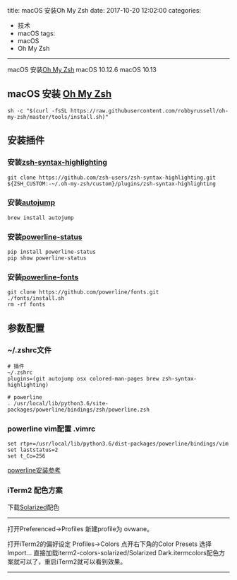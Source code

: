 title: macOS 安装Oh My Zsh
date: 2017-10-20 12:02:00
categories:
- 技术
- macOS
tags:
- macOS
- Oh My Zsh
---
macOS 安装[Oh My Zsh](http://ohmyz.sh/)
macOS 10.12.6
macOS 10.13

## macOS 安装 [Oh My Zsh](https://github.com/robbyrussell/oh-my-zsh)
```
sh -c "$(curl -fsSL https://raw.githubusercontent.com/robbyrussell/oh-my-zsh/master/tools/install.sh)"
```

## 安装插件
### 安装[zsh-syntax-highlighting](https://github.com/zsh-users/zsh-syntax-highlighting/blob/master/INSTALL.md)
```
git clone https://github.com/zsh-users/zsh-syntax-highlighting.git ${ZSH_CUSTOM:-~/.oh-my-zsh/custom}/plugins/zsh-syntax-highlighting
```

### 安装[autojump](https://github.com/wting/autojump)
```
brew install autojump
```

### 安装[powerline-status](https://github.com/powerline/powerline)
```
pip install powerline-status
pip show powerline-status
```

### 安装[powerline-fonts](https://github.com/powerline/fonts)
```
git clone https://github.com/powerline/fonts.git
./fonts/install.sh
rm -rf fonts
```

## 参数配置
### ~/.zshrc文件
```
# 插件
~/.zshrc
plugins=(git autojump osx colored-man-pages brew zsh-syntax-highlighting)

# powerline
. /usr/local/lib/python3.6/site-packages/powerline/bindings/zsh/powerline.zsh
```

### powerline vim配置 .vimrc
```
set rtp+=/usr/local/lib/python3.6/dist-packages/powerline/bindings/vim
set laststatus=2
set t_Co=256
```
[powerline安装参考](http://blog.topspeedsnail.com/archives/2652)

### iTerm2 配色方案
下载[Solarized](http://ethanschoonover.com/solarized)配色

***
打开Preferenced->Profiles
新建profile为 ovwane。

打开iTerm2的偏好设定
Profiles->Colors
点开右下角的Color Presets 选择Import... 直接加载iterm2-colors-solarized/Solarized Dark.itermcolors配色方案就可以了，重启iTerm2就可以看到效果。
***